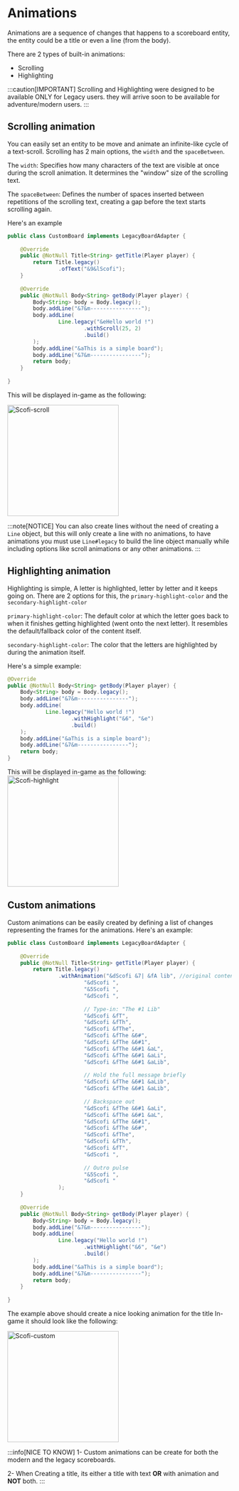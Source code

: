 # Animations
Animations are a sequence of changes that happens to a scoreboard entity, 
the entity could be a title or even a line (from the body).

There are 2 types of built-in animations:
- Scrolling
- Highlighting

:::caution[IMPORTANT]
Scrolling and Highlighting were designed to be available ONLY for Legacy users.
they will arrive soon to be available for adventure/modern users.
:::

## Scrolling animation
You can easily set an entity to be move and animate an infinite-like cycle of a text-scroll.
Scrolling has 2 main options, the `width` and the `spaceBetween`.

The `width`: Specifies how many characters of the text are visible at once during the scroll animation. It determines the "window" size of the scrolling text.

The `spaceBetween`: Defines the number of spaces inserted between repetitions of the scrolling text, creating a gap before the text starts scrolling again.

Here's an example
```java
public class CustomBoard implements LegacyBoardAdapter {
    
    @Override
    public @NotNull Title<String> getTitle(Player player) {
        return Title.legacy()
                .ofText("&9&lScofi");
    }
    
    @Override
    public @NotNull Body<String> getBody(Player player) {
        Body<String> body = Body.legacy();
        body.addLine("&7&m----------------");
        body.addLine(
                Line.legacy("&eHello world !")
                        .withScroll(25, 2)
                        .build()
        );
        body.addLine("&aThis is a simple board");
        body.addLine("&7&m----------------");
        return body;
    }
    
}
```

This will be displayed in-game as the following:

<img src="/assets/scofi-scroll.gif" alt="Scofi-scroll" width="250" />

:::note[NOTICE]
You can also create lines without the need of creating a `Line` object,
but this will only create a line with no animations, to have animations you must use
`Line#legacy` to build the line object manually while including options like scroll animations or any other animations.
:::


## Highlighting animation
Highlighting is simple, A letter is highlighted, letter by letter and it keeps going on.
There are 2 options for this, the `primary-highlight-color` and the `secondary-highlight-color`

`primary-highlight-color`: The default color at which the letter goes back to when
it finishes getting highlighted (went onto the next letter).
It resembles the default/fallback color of the content itself.

`secondary-highlight-color`: The color that the letters are highlighted by during the animation itself.

Here's a simple example:
```java
@Override
public @NotNull Body<String> getBody(Player player) {
    Body<String> body = Body.legacy();
    body.addLine("&7&m----------------");
    body.addLine(
            Line.legacy("Hello world !")
                    .withHighlight("&6", "&e")
                    .build()
    );
    body.addLine("&aThis is a simple board");
    body.addLine("&7&m----------------");
    return body;
}
```

This will be displayed in-game as the following:
<img src="/assets/scofi-highlight.gif" alt="Scofi-highlight" width="250" />


## Custom animations
Custom animations can be easily created by defining a list of changes representing 
the frames for the animations.
Here's an example:
```java
public class CustomBoard implements LegacyBoardAdapter {
    
    @Override
    public @NotNull Title<String> getTitle(Player player) {
        return Title.legacy()
                .withAnimation("&dScofi &7| &fA lib", //original content of title
                        "&dScofi ",
                        "&5Scofi ",
                        "&dScofi ",
                        
                        // Type-in: "The #1 Lib"
                        "&dScofi &fT",
                        "&dScofi &fTh",
                        "&dScofi &fThe",
                        "&dScofi &fThe &6#",
                        "&dScofi &fThe &6#1",
                        "&dScofi &fThe &6#1 &aL",
                        "&dScofi &fThe &6#1 &aLi",
                        "&dScofi &fThe &6#1 &aLib",
                        
                        // Hold the full message briefly
                        "&dScofi &fThe &6#1 &aLib",
                        "&dScofi &fThe &6#1 &aLib",
                        
                        // Backspace out
                        "&dScofi &fThe &6#1 &aLi",
                        "&dScofi &fThe &6#1 &aL",
                        "&dScofi &fThe &6#1",
                        "&dScofi &fThe &6#",
                        "&dScofi &fThe",
                        "&dScofi &fTh",
                        "&dScofi &fT",
                        "&dScofi ",
                        
                        // Outro pulse
                        "&5Scofi ",
                        "&dScofi "
                );
    }
    
    @Override
    public @NotNull Body<String> getBody(Player player) {
        Body<String> body = Body.legacy();
        body.addLine("&7&m----------------");
        body.addLine(
                Line.legacy("Hello world !")
                        .withHighlight("&6", "&e")
                        .build()
        );
        body.addLine("&aThis is a simple board");
        body.addLine("&7&m----------------");
        return body;
    }
    
}
```       
   
The example above should create a nice looking animation for the title
In-game it should look like the following:

<img src="/assets/scofi-custom.gif" alt="Scofi-custom" width="250" />

:::info[NICE TO KNOW]
1- Custom animations can be create for both the modern and the legacy scoreboards.

2- When Creating a title, its either a title with text **OR** with animation and **NOT** both.
:::
